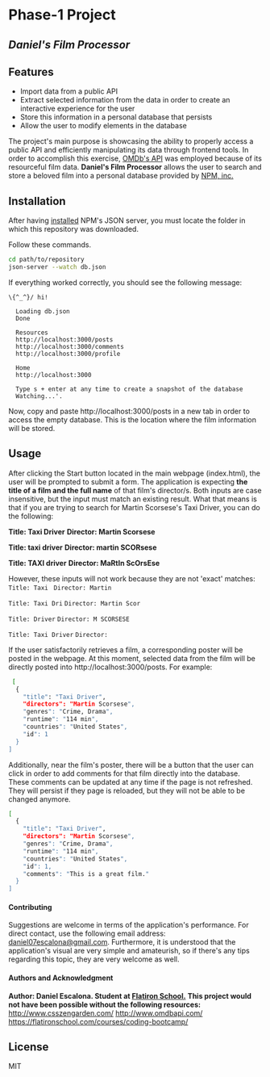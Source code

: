 # Phase-1 Project
## _Daniel's Film Processor_

## Features

- Import data from a public API 
- Extract selected information from the data in order to create an interactive experience for the user
- Store this information in a personal database that persists
- Allow the user to modify elements in the database

The project's main purpose is showcasing the ability to properly access a public API and efficiently manipulating its data through frontend tools. In order to accomplish this exercise, [OMDb's API](http://www.omdbapi.com/) was employed because of its resourceful film data. **Daniel's Film Processor** allows the user to search and store a beloved film into a personal database provided by [NPM, inc.](https://www.npmjs.com/package/json-server)

## Installation

After having [installed](https://www.npmjs.com/package/json-server) NPM's JSON server, you must locate the folder in which this repository was downloaded.

Follow these commands.

```sh
cd path/to/repository
json-server --watch db.json
```
If everything worked correctly, you should see the following message: 
```  
\{^_^}/ hi!

  Loading db.json
  Done

  Resources
  http://localhost:3000/posts
  http://localhost:3000/comments
  http://localhost:3000/profile

  Home
  http://localhost:3000

  Type s + enter at any time to create a snapshot of the database
  Watching...'.
  ```
  Now, copy and paste http://localhost:3000/posts in a new tab in order to access the empty database. This is the location where the film information will be stored.

## Usage

After clicking the Start button located in the main webpage (index.html), the user will be prompted to submit a form. The application is expecting **the title of a film and the full name** of that film's director/s. Both inputs are case insensitive, but the input must match an existing result. What that means is that if you are trying to search for Martin Scorsese's Taxi Driver, you can do the following:

**Title: Taxi Driver**
**Director: Martin Scorsese**

**Title: taxi driver**
**Director: martin SCORsese**

**Title: TAXI driver**
**Director: MaRtIn ScOrsEse**

However, these inputs will not work because they are not 'exact' matches:
`Title: Taxi `
`Director: Martin`

`Title: Taxi Dri`
`Director: Martin Scor`

`Title: Driver`
`Director: M SCORSESE`

`Title: Taxi Driver`
`Director:   `

If the user satisfactorily retrieves a film, a corresponding poster will be posted in the webpage. At this moment, selected data from the film will be directly posted into http://localhost:3000/posts. For example:

```sh
 [
  {
    "title": "Taxi Driver",
    "directors": "Martin Scorsese",
    "genres": "Crime, Drama",
    "runtime": "114 min",
    "countries": "United States",
    "id": 1
  }
]
```

Additionally, near the film's poster, there will be a button that the user can click in order to add comments for that film directly into the database. These comments can be updated at any time if the page is not refreshed. They will persist if they page is reloaded, but they will not be able to be changed anymore.

```sh
[
  {
    "title": "Taxi Driver",
    "directors": "Martin Scorsese",
    "genres": "Crime, Drama",
    "runtime": "114 min",
    "countries": "United States",
    "id": 1,
    "comments": "This is a great film."
  }
]
```

#### Contributing
Suggestions are welcome in terms of the application's performance. For direct contact, use the following email address: daniel07escalona@gmail.com. Furthermore, it is understood that the application's visual are very simple and amateurish, so if there's any tips regarding this topic, they are very welcome as well.

#### Authors and Acknowledgment
**Author: Daniel Escalona. Student at [Flatiron School.](https://flatironschool.com/welcome-to-flatiron-school/?utm_source=Google&utm_medium=ppc&utm_campaign=12728169833&utm_content=127574232664&utm_term=flatiron&uqaid=513799628630&CjwKCAiA4KaRBhBdEiwAZi1zzgCEBEdI6285I6gmLUyI5Pw_8YNLXh1P1oRIGf8t0fXozErvGMW5FRoCG1MQAvD_BwE&gclid=CjwKCAiA4KaRBhBdEiwAZi1zzgCEBEdI6285I6gmLUyI5Pw_8YNLXh1P1oRIGf8t0fXozErvGMW5FRoCG1MQAvD_BwE)**
**This project would not have been possible without the following resources:**
http://www.csszengarden.com/
http://www.omdbapi.com/
https://flatironschool.com/courses/coding-bootcamp/

## License

MIT